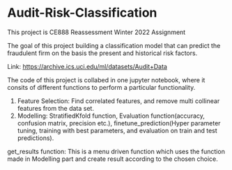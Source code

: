# Audit-Risk-Classification
This project is CE888 Reassessment Winter 2022 Assignment

The goal of this project building a classification model that can predict the fraudulent firm on the basis the present and historical risk factors. 

Link: https://archive.ics.uci.edu/ml/datasets/Audit+Data

The code of this project is collabed in one jupyter notebook, where it consits of different functions to perform a particular functionality.
1. Feature Selection: Find correlated features, and remove multi collinear features from the data set.
2. Modelling: StratifiedKfold function, Evaluation function(accuracy, confusion matrix, precision etc.), finetune_prediction(Hyper parameter tuning, training with best parameters, and evaluation on train and test predictions). 

get_results function: This is a menu driven function which uses the function made in Modelling part and create result according to the chosen choice.
